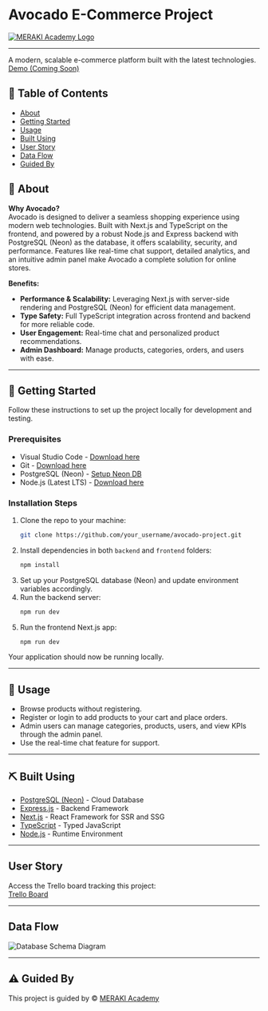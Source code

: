 # Avocado E-Commerce Project

[![MERAKI Academy Logo](https://www.meraki-academy.org/assets/img/logov02.svg)](https://www.meraki-academy.org)

---

A modern, scalable e-commerce platform built with the latest technologies.  
[Demo (Coming Soon)]()

## 📝 Table of Contents
- [About](#about)
- [Getting Started](#getting-started)
- [Usage](#usage)
- [Built Using](#built-using)
- [User Story](#user-story)
- [Data Flow](#data-flow)
- [Guided By](#guided-by)

## 🧐 About

**Why Avocado?**  
Avocado is designed to deliver a seamless shopping experience using modern web technologies. Built with Next.js and TypeScript on the frontend, and powered by a robust Node.js and Express backend with PostgreSQL (Neon) as the database, it offers scalability, security, and performance. Features like real-time chat support, detailed analytics, and an intuitive admin panel make Avocado a complete solution for online stores.

**Benefits:**
- **Performance & Scalability:** Leveraging Next.js with server-side rendering and PostgreSQL (Neon) for efficient data management.
- **Type Safety:** Full TypeScript integration across frontend and backend for more reliable code.
- **User Engagement:** Real-time chat and personalized product recommendations.
- **Admin Dashboard:** Manage products, categories, orders, and users with ease.

---

## 🏁 Getting Started

Follow these instructions to set up the project locally for development and testing.

### Prerequisites
- Visual Studio Code - [Download here](https://code.visualstudio.com/)
- Git - [Download here](https://git-scm.com/downloads)
- PostgreSQL (Neon) - [Setup Neon DB](https://neon.tech/)
- Node.js (Latest LTS) - [Download here](https://nodejs.org/en/download/)

### Installation Steps
1. Clone the repo to your machine:
    ```bash
    git clone https://github.com/your_username/avocado-project.git
    ```
2. Install dependencies in both `backend` and `frontend` folders:
    ```bash
    npm install
    ```
3. Set up your PostgreSQL database (Neon) and update environment variables accordingly.
4. Run the backend server:
    ```bash
    npm run dev
    ```
5. Run the frontend Next.js app:
    ```bash
    npm run dev
    ```

Your application should now be running locally.

---

## 🎈 Usage

- Browse products without registering.
- Register or login to add products to your cart and place orders.
- Admin users can manage categories, products, users, and view KPIs through the admin panel.
- Use the real-time chat feature for support.

---

## ⛏️ Built Using

- [PostgreSQL (Neon)](https://www.postgresql.org/) - Cloud Database
- [Express.js](https://expressjs.com/) - Backend Framework
- [Next.js](https://nextjs.org/) - React Framework for SSR and SSG
- [TypeScript](https://www.typescriptlang.org/) - Typed JavaScript
- [Node.js](https://nodejs.org/en/) - Runtime Environment

---

## User Story

Access the Trello board tracking this project:  
[Trello Board](#)

---

## Data Flow

![Database Schema Diagram](https://cacoo.com/assets/site/img/templates/screenshots/er-database-diagram.png)

---

## ⚠️ Guided By

This project is guided by ©️ [MERAKI Academy](https://www.meraki-academy.org)
